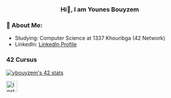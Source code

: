 ### <p align="center"><b>Hi👋, I am Younes Bouyzem</b></p>

### 📘 About Me:
- Studying: Computer Science at 1337 Khouribga (42 Network)
- LinkedIn: <a href="[https://www.linkedin.com/in/your-username](https://www.linkedin.com/in/bouyzem-younes-0b6308240/?originalSubdomain=ma)" target="_blank">LinkedIn Profile</a>

### 42 Cursus
<a href="https://github.com/oakoudad/badge42"><img src="https://badge.mediaplus.ma/darkblue/ybouyzem" alt="ybouyzem's 42 stats" /></a>

<p>
  <a href="https://www.instagram.com/bouyzem.younes">
    <img src="https://raw.githubusercontent.com/rahuldkjain/github-profile-readme-generator/master/src/images/icons/Social/instagram.svg" alt="Instagram" width="30" height="30">
  </a>
</p>

<!--
**ybouyzem/ybouyzem** is a ✨ _special_ ✨ repository because its `README.md` (this file) appears on your GitHub profile.

Here are some ideas to get you started:

- 🔭 I’m currently working on ...
- 🌱 I’m currently learning ...
- 👯 I’m looking to collaborate on ...
- 🤔 I’m looking for help with ...
- 💬 Ask me about ...
- 📫 How to reach me: ...
- 😄 Pronouns: ...
- ⚡ Fun fact: ...
-->
